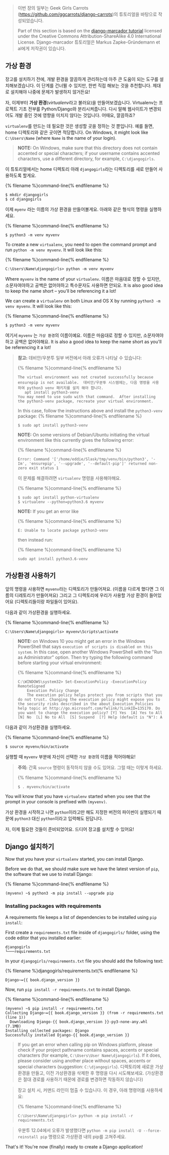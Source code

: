 > 이번 장의 일부는 Geek Girls Carrots (https://github.com/ggcarrots/django-carrots)의 튜토리얼을 바탕으로 작성되었습니다.
> 
> Part of this section is based on the [django-marcador tutorial](http://django-marcador.keimlink.de/) licensed under the Creative Commons Attribution-ShareAlike 4.0 International License. Django-marcador 튜토리얼은 Markus Zapke-Gründemann et al에게 저작권이 있습니다.

## 가상 환경

장고를 설치하기 전에, 개발 환경을 깔끔하게 관리하는데 아주 큰 도움이 되는 도구를 설치해보겠습니다. 이 단계를 건너뛸 수 있지만, 한번 직접 해보는 것을 추천합니다. 제대로 설치해야 나중에 문제가 발생하지 않거든요!

자, 이제부터 **가상 환경**(*virtualenv*라고 불러요)을 만들어보겠습니다. Virtualenv는 프로젝트 기초 전부를 Python/Django와 분리시켜줍니다. 다시 말해 웹사이트가 변경되어도 개발 중인 것에 영향을 미치지 않다는 것입니다. 어때요, 깔끔하죠?

`virtualenv`를 만드는 데 필요한 것은 생성할 곳을 정하는 것 뿐입니다. 예를 들면, home 디렉토리와 같은 곳이면 적당합니다. On Windows, it might look like `C:\Users\Name` (where `Name` is the name of your login).

> **NOTE:** On Windows, make sure that this directory does not contain accented or special characters; if your username contains accented characters, use a different directory, for example, `C:\djangogirls`.

이 튜토리얼에서는 home 디렉토리 아래 `djangogirls`라는 디렉토리를 새로 만들어 사용하도록 할게요.

{% filename %}command-line{% endfilename %}

    $ mkdir djangogirls
    $ cd djangogirls
    

이제 `myenv` 라는 이름의 가상 환경을 만들어볼게요. 아래와 같은 형식의 명령을 실행하세요.

{% filename %}command-line{% endfilename %}

    $ python3 -m venv myvenv
    

<!--sec data-title="Virtual environment: Windows" data-id="virtualenv_installation_windows"
data-collapse=true ces-->

To create a new `virtualenv`, you need to open the command prompt and run `python -m venv myvenv`. It will look like this:

{% filename %}command-line{% endfilename %}

    C:\Users\Name\djangogirls> python -m venv myvenv
    

Where `myvenv` is the name of your `virtualenv`. 이름은 마음대로 정할 수 있지만, 소문자여야하고 공백은 없어야하고 특수문자도 사용하면 안되요. It is also good idea to keep the name short – you'll be referencing it a lot!

<!--endsec-->

<!--sec data-title="Virtual environment: Linux and OS X" data-id="virtualenv_installation_linuxosx"
data-collapse=true ces-->

We can create a `virtualenv` on both Linux and OS X by running `python3 -m venv myvenv`. It will look like this:

{% filename %}command-line{% endfilename %}

    $ python3 -m venv myvenv
    

여기서 `myvenv` 는 `가상 환경`의 이름이예요. 이름은 마음대로 정할 수 있지만, 소문자여야하고 공백은 없어야해요. It is also a good idea to keep the name short as you'll be referencing it a lot!

> **참고:** 데비안/우분투 일부 버전에서 아래 오류가 나타날 수 있습니다:
> 
> {% filename %}command-line{% endfilename %}
> 
>     The virtual environment was not created successfully because ensurepip is not available.  데비안/우분투 시스템에는, 다음 명령을 사용 하여 python3 venv 패키지를 설치 해야 합니다.
>        apt install python3-venv
>     You may need to use sudo with that command.  After installing the python3-venv package, recreate your virtual environment.
>     
> 
> In this case, follow the instructions above and install the `python3-venv` package: {% filename %}command-line{% endfilename %}
> 
>     $ sudo apt install python3-venv
>     
> 
> **NOTE:** On some versions of Debian/Ubuntu initiating the virtual environment like this currently gives the following error:
> 
> {% filename %}command-line{% endfilename %}
> 
>     Error: Command '['/home/eddie/Slask/tmp/venv/bin/python3', '-Im', 'ensurepip', '--upgrade', '--default-pip']' returned non-zero exit status 1
>     
> 
> 이 문제를 해결하려면 `virtualenv` 명령을 사용해야해요.
> 
> {% filename %}command-line{% endfilename %}
> 
>     $ sudo apt install python-virtualenv
>     $ virtualenv --python=python3.6 myvenv
>     
> 
> **NOTE:** If you get an error like
> 
> {% filename %}command-line{% endfilename %}
> 
>     E: Unable to locate package python3-venv
>     
> 
> then instead run:
> 
> {% filename %}command-line{% endfilename %}
> 
>     sudo apt install python3.6-venv
>     

<!--endsec-->

## 가상환경 사용하기

앞의 명령을 사용하면 `myvenv`라는 디렉토리가 만들어져요. (이름을 다르게 했다면 그 이름의 디레토리가 만들어져요) 그리고 그 디렉토리에 우리가 사용할 가상 환경이 들어있어요 (디렉토리들이랑 파일들이 있어요).

<!--sec data-title="Working with virtualenv: Windows" data-id="virtualenv_windows"
data-collapse=true ces-->

다음과 같이 가상환경을 실행하세요.

{% filename %}command-line{% endfilename %}

    C:\Users\Name\djangogirls> myvenv\Scripts\activate
    

> **NOTE:** on Windows 10 you might get an error in the Windows PowerShell that says `execution of scripts is disabled on this system`. In this case, open another Windows PowerShell with the "Run as Administrator" option. Then try typing the following command before starting your virtual environment:
> 
> {% filename %}command-line{% endfilename %}
> 
>     C:\WINDOWS\system32> Set-ExecutionPolicy -ExecutionPolicy RemoteSigned
>         Execution Policy Change
>         The execution policy helps protect you from scripts that you do not trust. Changing the execution policy might expose you to the security risks described in the about_Execution_Policies help topic at http://go.microsoft.com/fwlink/?LinkID=135170. Do you want to change the execution policy? [Y] Yes  [A] Yes to All  [N] No  [L] No to All  [S] Suspend  [?] Help (default is "N"): A
>     

<!--endsec-->

<!--sec data-title="Working with virtualenv: Linux and OS X" data-id="virtualenv_linuxosx"
data-collapse=true ces-->

다음과 같이 가상환경을 실행하세요.

{% filename %}command-line{% endfilename %}

    $ source myvenv/bin/activate
    

실행할 때 `myvenv` 부분에 자신이 선택한 `가상 환경`의 이름을 적어야해요!

> **주의:** 간혹 `source` 명령이 동작하지 않을 수도 있어요. 그럴 때는 이렇게 하세요.
> 
> {% filename %}command-line{% endfilename %}
> 
>     $ . myvenv/bin/activate
>     

<!--endsec-->

You will know that you have `virtualenv` started when you see that the prompt in your console is prefixed with `(myvenv)`.

가상 환경을 시작하고 나면 `python`이라고만 해도 지정한 버전의 파이썬이 실행되기 때문에 `python3` 대신 `python`이라고 입력해도 된답니다.

자, 이제 필요한 것들이 준비되었어요. 드디어 장고를 설치할 수 있어요!

## Django 설치하기

Now that you have your `virtualenv` started, you can install Django.

Before we do that, we should make sure we have the latest version of `pip`, the software that we use to install Django:

{% filename %}command-line{% endfilename %}

    (myvenv) ~$ python3 -m pip install --upgrade pip
    

### Installing packages with requirements

A requirements file keeps a list of dependencies to be installed using `pip install`:

First create a `requirements.txt` file inside of `djangogirls/` folder, using the code editor that you installed earlier:

    djangogirls
    └───requirements.txt
    

In your `djangogirls/requirements.txt` file you should add the following text:

{% filename %}djangogirls/requirements.txt{% endfilename %}

    Django~={{ book.django_version }}
    

Now, run `pip install -r requirements.txt` to install Django.

{% filename %}command-line{% endfilename %}

    (myvenv) ~$ pip install -r requirements.txt
    Collecting Django~={{ book.django_version }} (from -r requirements.txt (line 1))
      Downloading Django-{{ book.django_version }}-py3-none-any.whl (7.1MB)
    Installing collected packages: Django
    Successfully installed Django-{{ book.django_version }}
    

<!--sec data-title="Installing Django: Windows" data-id="django_err_windows"
data-collapse=true ces-->

> If you get an error when calling pip on Windows platform, please check if your project pathname contains spaces, accents or special characters (for example, `C:\Users\User Name\djangogirls`). If it does, please consider using another place without spaces, accents or special characters (suggestion: `C:\djangogirls`). 디렉토리에 새로운 가상환경을 만들고, 이전 가상환경을 삭제한 후 명령을 다시 시도해보세요. (가상환경은 절대 경로를 사용하기 때몬에 경로를 변경하면 작동하지 않습니다)

<!--endsec-->

<!--sec data-title="Installing Django: Windows 8 and Windows 10" data-id="django_err_windows8and10"
data-collapse=true ces-->

> 장고 설치 시, 커맨드 라인이 멈출 수 있습니다. 이 경우, 아래 명령어를 사용하세요:
> 
> {% filename %}command-line{% endfilename %}
> 
>     C:\Users\Name\djangogirls> python -m pip install -r requirements.txt
>     

<!--endsec-->

<!--sec data-title="Installing Django: Linux" data-id="django_err_linux"
data-collapse=true ces-->

> 우분투 12.04에서 오류가 발생했다면 `python -m pip install -U --force-reinstall pip` 명령으로 가상환경 내의 pip를 고쳐주세요.

<!--endsec-->

That's it! You're now (finally) ready to create a Django application!